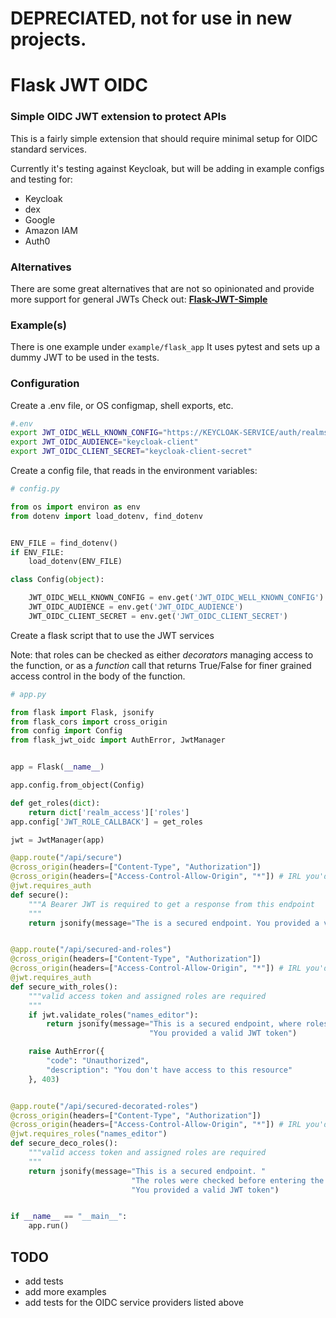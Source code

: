 # DEPRECIATED, not for use in new projects.
# Flask JWT OIDC

### Simple OIDC JWT extension to protect APIs
This is a fairly simple extension that should require minimal setup for OIDC standard services.

Currently it's testing against Keycloak, but will be adding in example configs and testing for:
- Keycloak
- dex
- Google
- Amazon IAM
- Auth0


### Alternatives
There are some great alternatives that are not so opinionated and provide more support for general JWTs
Check out: [**Flask-JWT-Simple**](https://github.com/vimalloc/flask-jwt-simple) 

### Example(s)
There is one example under
`example/flask_app`
It uses pytest and sets up a dummy JWT to be used in the tests.
### Configuration
Create a .env file,  or OS configmap, shell exports, etc.
```bash
#.env
export JWT_OIDC_WELL_KNOWN_CONFIG="https://KEYCLOAK-SERVICE/auth/realms/REALM-NAME/.well-known/openid-configuration"
export JWT_OIDC_AUDIENCE="keycloak-client"
export JWT_OIDC_CLIENT_SECRET="keycloak-client-secret"
```

Create a config file, that reads in the environment variables:
```python
# config.py

from os import environ as env
from dotenv import load_dotenv, find_dotenv


ENV_FILE = find_dotenv()
if ENV_FILE:
    load_dotenv(ENV_FILE)

class Config(object):

    JWT_OIDC_WELL_KNOWN_CONFIG = env.get('JWT_OIDC_WELL_KNOWN_CONFIG')
    JWT_OIDC_AUDIENCE = env.get('JWT_OIDC_AUDIENCE')
    JWT_OIDC_CLIENT_SECRET = env.get('JWT_OIDC_CLIENT_SECRET')
```

Create a flask script that to use the JWT services

Note: that roles can be checked as either *decorators* managing access to the function, or as a *function* call that returns True/False for finer grained access control in the body of the function.
```python
# app.py

from flask import Flask, jsonify
from flask_cors import cross_origin
from config import Config
from flask_jwt_oidc import AuthError, JwtManager


app = Flask(__name__)

app.config.from_object(Config)

def get_roles(dict):
    return dict['realm_access']['roles']
app.config['JWT_ROLE_CALLBACK'] = get_roles

jwt = JwtManager(app)

@app.route("/api/secure")
@cross_origin(headers=["Content-Type", "Authorization"])
@cross_origin(headers=["Access-Control-Allow-Origin", "*"]) # IRL you'd scope this to set domains
@jwt.requires_auth
def secure():
    """A Bearer JWT is required to get a response from this endpoint
    """
    return jsonify(message="The is a secured endpoint. You provided a valid Bearer JWT to access it.")


@app.route("/api/secured-and-roles")
@cross_origin(headers=["Content-Type", "Authorization"])
@cross_origin(headers=["Access-Control-Allow-Origin", "*"]) # IRL you'd scope this to a real domain
@jwt.requires_auth
def secure_with_roles():
    """valid access token and assigned roles are required
    """
    if jwt.validate_roles("names_editor"):
        return jsonify(message="This is a secured endpoint, where roles were examined in the body of the procedure! "
                               "You provided a valid JWT token")

    raise AuthError({
        "code": "Unauthorized",
        "description": "You don't have access to this resource"
    }, 403)


@app.route("/api/secured-decorated-roles")
@cross_origin(headers=["Content-Type", "Authorization"])
@cross_origin(headers=["Access-Control-Allow-Origin", "*"]) # IRL you'd scope this to a real domain
@jwt.requires_roles("names_editor")
def secure_deco_roles():
    """valid access token and assigned roles are required
    """
    return jsonify(message="This is a secured endpoint. "
                           "The roles were checked before entering the body of the procedure! "
                           "You provided a valid JWT token")


if __name__ == "__main__":
    app.run()

```

## TODO
- add tests
- add more examples
- add tests for the OIDC service providers listed above
